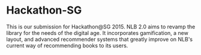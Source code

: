 # Hackathon-SG

This is our submission for Hackathon@SG 2015. NLB 2.0 aims to revamp the library for the needs of the digital age. It incorporates gamification, a new layout, and advanced recommender systems that greatly improve on NLB's current way of recommending books to its users.